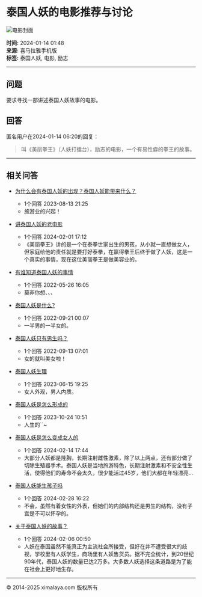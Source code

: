 # 泰国人妖的电影推荐与讨论

![电影封面](https://imagev2.xmcdn.com/storages/4fab-audiofreehighqps/6F/A2/CKwRIJEFA4mXAAArcgDePsCY.png)

**时间:** 2024-01-14 01:48  
**来源:** 喜马拉雅手机版  
**标签:** 泰国人妖, 电影, 励志  

---

## 问题

要求寻找一部讲述泰国人妖故事的电影。

## 回答

匿名用户在2024-01-14 06:20的回复：
> 叫《美丽拳王》（人妖打擂台），励志的电影，一个有易性癖的拳王的故事。

---

## 相关问答

- [为什么会有泰国人妖的出现？泰国人妖能带来什么？](https://m.ximalaya.com/ask/q9585298)  
  - 1个回答 2023-08-13 21:25
  - 旅游业的兴起！

- [讲泰国人妖的老电影](https://m.ximalaya.com/ask/q12914110)  
  - 1个回答 2024-02-01 17:12
  - 《美丽拳王》讲的是一个在泰拳世家出生的男孩，从小就一直想做女人，但家庭给他的责任就是要打好泰拳，在赢得拳王后终于做了人妖，这是一个真实的事情，现在这位美丽拳王是做美容业的。

- [有谁知道泰国人妖的事情](https://m.ximalaya.com/ask/q469624)  
  - 1个回答 2022-05-26 16:05
  - 莫非你想、、、

- [泰国人妖是什么?](https://m.ximalaya.com/ask/q3406715)  
  - 1个回答 2022-09-21 00:07
  - 一半男的一半女的。

- [泰国人妖只有男生吗？](https://m.ximalaya.com/ask/q3147157)  
  - 1个回答 2022-09-13 07:01
  - 女的就叫美女啦！

- [泰国人妖生理](https://m.ximalaya.com/ask/q8862436)  
  - 1个回答 2023-06-15 19:25
  - 女人外观，男人内质。

- [泰国人妖是怎么形成的](https://m.ximalaya.com/ask/q10429237)  
  - 1个回答 2023-10-24 10:51
  - 人生的``~

- [泰国人妖是怎么变成女人的](https://m.ximalaya.com/ask/q13318651)  
  - 1个回答 2024-02-14 17:44
  - 大部分人妖都是隆胸，长期注射雌性激素，除了以上两点，还有部分做了切除生殖器手术。泰国人妖是当地旅游特色，长期注射激素和不安全性生活，使得他们的寿命不会太久，很少能活过45岁，他们大都在年轻漂亮...

- [泰国人妖能生孩子吗](https://m.ximalaya.com/ask/q13746710)  
  - 1个回答 2024-02-28 16:22
  - 不会，虽然有着女性的外表，但她们的内部结构还是男生的结构，没有子宫是不可以怀孕的。

- [关于泰国人妖的故事？](https://m.ximalaya.com/ask/q13022834)  
  - 1个回答 2024-02-06 00:50
  - 人妖在泰国虽然不能真正为主流社会所接受，但好在并不遭受很大的歧视，学校里有人妖学生，商场里有人妖售货员。据不完全统计，到20世纪90年代，泰国人妖的数量已达2万多。大多数人妖选择这条道路是为了能在社会上更好地生存。

---

© 2014-2025 ximalaya.com 版权所有
<!-- tcd_original_link https://m.ximalaya.com/ask/q12164331 -->
